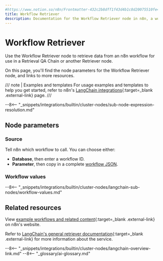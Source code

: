 ```yaml
---
#https://www.notion.so/n8n/Frontmatter-432c2b8dff1f43d4b1c8d20075510fe4
title: Workflow Retriever
description: Documentation for the Workflow Retriever node in n8n, a workflow automation platform. Includes details of operations and configuration, and links to examples and credentials information.
---
```


# Workflow Retriever

Use the Workflow Retriever node to retrieve data from an n8n workflow for use in a Retrieval QA Chain or another Retriever node.

On this page, you'll find the node parameters for the Workflow Retriever node, and links to more resources.

/// note | Examples and templates
For usage examples and templates to help you get started, refer to n8n's [LangChain integrations](https://n8n.io/integrations/workflow-retriever/){:target=_blank .external-link} page.
///	

--8<-- "_snippets/integrations/builtin/cluster-nodes/sub-node-expression-resolution.md"

## Node parameters

### Source

Tell n8n which workflow to call. You can choose either:

* **Database**, then enter a workflow ID.
* **Parameter**, then copy in a complete [workflow JSON](/workflows/export-import/).

### Workflow values

--8<-- "_snippets/integrations/builtin/cluster-nodes/langchain-sub-nodes/workflow-values.md"


## Related resources

View [example workflows and related content](https://n8n.io/integrations/workflow-retriever/){:target=_blank .external-link} on n8n's website.

Refer to [LangChain's general retriever documentation](https://js.langchain.com/docs/modules/data_connection/retrievers/){:target=_blank .external-link} for more information about the service.

--8<-- "_snippets/integrations/builtin/cluster-nodes/langchain-overview-link.md"
--8<-- "_glossary/ai-glossary.md"
